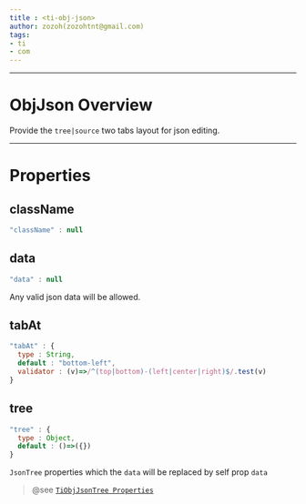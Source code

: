 ```yaml
---
title : <ti-obj-json>
author: zozoh(zozohtnt@gmail.com)
tags:
- ti
- com
---
```


-------------------------------------------------------------------
# ObjJson Overview

Provide the `tree|source` two tabs layout for json editing.

-------------------------------------------------------------------
# Properties

## className

```js
"className" : null
```

## data

```js
"data" : null
```

Any valid json data will be allowed.

## tabAt

```js
"tabAt" : {
  type : String,
  default : "bottom-left",
  validator : (v)=>/^(top|bottom)-(left|center|right)$/.test(v)
}
```

## tree

```js
"tree" : {
  type : Object,
  default : ()=>({})
}
```

`JsonTree` properties which the `data` will be replaced by self prop `data`

> @see [`TiObjJsonTree Properties`](ti-obj-json-tree.md#Properties)

